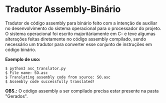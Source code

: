 # Tradutor Assembly-Binário

Tradutor de código assembly para binário feito com a intenção de auxiliar no desenvolvimento do sistema operacional para o processador do projeto. O sistema operacional foi escrito majoritáriamente em C- e teve algumas alterações feitas diretamente no código assembly compilado, sendo necessário um tradutor para converter esse conjunto de instruções em código binário.

**Exemplo de uso:**
```
$ python3 asc_translator.py
$ File name: SO.asc
$ Translating assembly code from source: SO.asc
$ Assembly code successfully translated!
```

**OBS.:** O código assembly a ser compilado precisa estar presente na pasta "Gerados".

